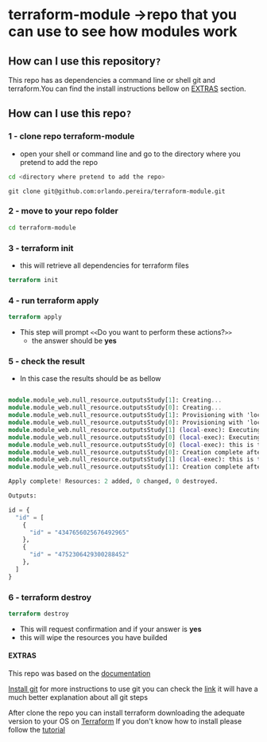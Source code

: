 
# terraform-module ->repo that you can use to see how modules work

## How can I use this repository`?`

This repo has as dependencies a command line or shell git and terraform.You can find the install instructions bellow on [EXTRAS](#extras) section.

## How can I use this repo`?`

### 1 - clone repo terraform-module

- open your shell or command line and go to the directory where you pretend to add the repo

```bash
cd <directory where pretend to add the repo>
```

```git
git clone git@github.com:orlando.pereira/terraform-module.git
```

### 2 - move to your repo folder

```bash
cd terraform-module
```

### 3 - terraform init

- this will retrieve all dependencies for terraform files

```terraform
terraform init
```

### 4 - run terraform apply

```terraform
terraform apply
```

- This step will prompt `<<`Do you want to perform these actions?`>>`
  - the answer should be **yes**

### 5 - check the result

- In this case the results should be as bellow

```terraform

module.module_web.null_resource.outputsStudy[1]: Creating...
module.module_web.null_resource.outputsStudy[0]: Creating...
module.module_web.null_resource.outputsStudy[1]: Provisioning with 'local-exec'...
module.module_web.null_resource.outputsStudy[0]: Provisioning with 'local-exec'...
module.module_web.null_resource.outputsStudy[1] (local-exec): Executing: ["/bin/sh" "-c" "echo this is the  1 outputsStudy"]
module.module_web.null_resource.outputsStudy[0] (local-exec): Executing: ["/bin/sh" "-c" "echo this is the  0 outputsStudy"]
module.module_web.null_resource.outputsStudy[0] (local-exec): this is the 0 outputsStudy
module.module_web.null_resource.outputsStudy[0]: Creation complete after 0s [id=4347656025676492965]
module.module_web.null_resource.outputsStudy[1] (local-exec): this is the 1 outputsStudy
module.module_web.null_resource.outputsStudy[1]: Creation complete after 0s [id=4752306429300288452]

Apply complete! Resources: 2 added, 0 changed, 0 destroyed.

Outputs:

id = {
  "id" = [
    {
      "id" = "4347656025676492965"
    },
    {
      "id" = "4752306429300288452"
    },
  ]
}
```

### 6 - terraform destroy

```terraform
terraform destroy
```

- This will request confirmation and if your answer is **yes**
- this will wipe the resources you have builded
  
#### EXTRAS

This repo was based on the [documentation](https://www.terraform.io/docs/configuration/modules.html)

[Install git](https://gist.github.com/derhuerst/1b15ff4652a867391f03#file-intro-md)
for more instructions to use git you can check the [link](https://rogerdudler.github.io/git-guide/) it will have a much better explanation about all git steps

After clone the repo you can install terraform downloading the adequate version to your OS on [Terraform](https://www.terraform.io/downloads.html)
If you don't know how to install please follow the [tutorial](https://learn.hashicorp.com/terraform/getting-started/install.html)
